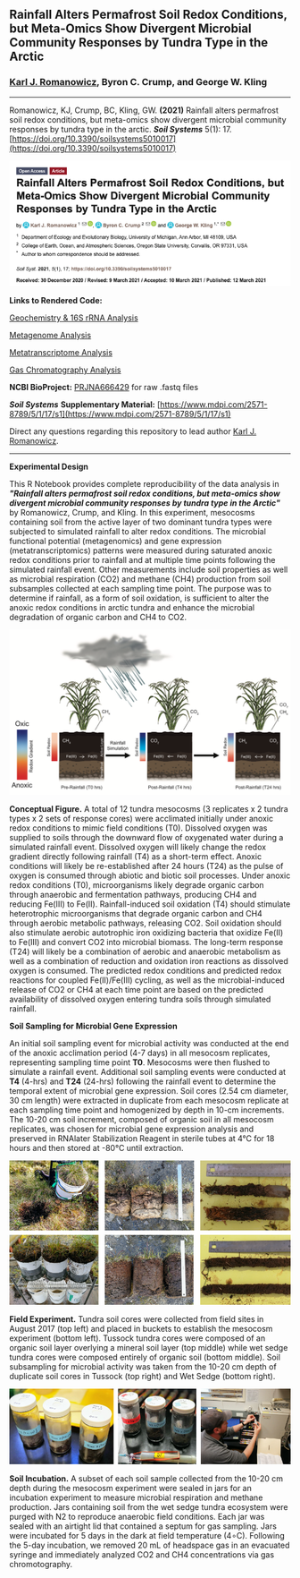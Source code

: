 ## Rainfall Alters Permafrost Soil Redox Conditions, but Meta-Omics Show Divergent Microbial Community Responses by Tundra Type in the Arctic

### [Karl J. Romanowicz](https://lsa.umich.edu/eeb/people/graduate-students/kjromano.html), Byron C. Crump, and George W. Kling
____________________________________________________________

Romanowicz, KJ, Crump, BC, Kling, GW. **(2021)** Rainfall alters permafrost soil redox conditions, but meta-omics show divergent microbial community responses by tundra type in the arctic. ***Soil Systems*** 5(1): 17. [https://doi.org/10.3390/soilsystems5010017](https://doi.org/10.3390/soilsystems5010017)

![ ](Data/Images/SoilSystems.png)

**Links to Rendered Code:** 
 
 [Geochemistry & 16S rRNA Analysis](https://rpubs.com/kjromano/SoilSystems21_16S_Analysis)
 
 [Metagenome Analysis](https://rpubs.com/kjromano/SoilSystems21_MG_Analysis)
 
 [Metatranscriptome Analysis](https://rpubs.com/kjromano/SoilSystems21_MT_Analysis)
 
 [Gas Chromatography Analysis](https://rpubs.com/kjromano/SoilSystems21_GC_Analysis)

**NCBI BioProject:** [PRJNA666429](https://www.ncbi.nlm.nih.gov/bioproject/?term=PRJNA666429) for raw .fastq files

***Soil Systems*** **Supplementary Material:** [https://www.mdpi.com/2571-8789/5/1/17/s1](https://www.mdpi.com/2571-8789/5/1/17/s1)

Direct any questions regarding this repository to lead author [Karl J. Romanowicz](mailto:kjromano@umich.edu).
____________________________________________________________

**Experimental Design**

This R Notebook provides complete reproducibility of the data analysis in ***"Rainfall alters permafrost soil redox conditions, but meta-omics show divergent microbial community responses by tundra type in the Arctic"*** by Romanowicz, Crump, and Kling. In this experiment, mesocosms containing soil from the active layer of two dominant tundra types were subjected to simulated rainfall to alter redox conditions.  The microbial functional potential (metagenomics) and gene expression (metatranscriptomics) patterns were measured during saturated anoxic redox conditions prior to rainfall and at multiple time points following the simulated rainfall event. Other measurements include soil properties as well as microbial respiration (CO2) and methane (CH4) production from soil subsamples collected at each sampling time point. The purpose was to determine if rainfall, as a form of soil oxidation, is sufficient to alter the anoxic redox conditions in arctic tundra and enhance the microbial degradation of organic carbon and CH4 to CO2.

![ ](Data/Images/Concept1.png)

**Conceptual Figure.**  A total of 12 tundra mesocosms (3 replicates x 2 tundra types x 2 sets of response cores) were acclimated initially under anoxic redox conditions to mimic field conditions (T0).  Dissolved oxygen was supplied to soils through the downward flow of oxygenated water during a simulated rainfall event.  Dissolved oxygen will likely change the redox gradient directly following rainfall (T4) as a short-term effect.  Anoxic conditions will likely be re-established after 24 hours (T24) as the pulse of oxygen is consumed through abiotic and biotic soil processes.  Under anoxic redox conditions (T0), microorganisms likely degrade organic carbon through anaerobic and fermentation pathways, producing CH4 and reducing Fe(III) to Fe(II).  Rainfall-induced soil oxidation (T4) should stimulate heterotrophic microorganisms that degrade organic carbon and CH4 through aerobic metabolic pathways, releasing CO2. Soil oxidation should also stimulate aerobic autotrophic iron oxidizing bacteria that oxidize Fe(II) to Fe(III) and convert CO2 into microbial biomass.  The long-term response (T24) will likely be a combination of aerobic and anaerobic metabolism as well as a combination of reduction and oxidation iron reactions as dissolved oxygen is consumed.  The predicted redox conditions and predicted redox reactions for coupled Fe(II)/Fe(III) cycling, as well as the microbial-induced release of CO2 or CH4 at each time point are based on the predicted availability of dissolved oxygen entering tundra soils through simulated rainfall.


**Soil Sampling for Microbial Gene Expression**

An initial soil sampling event for microbial activity was conducted at the end of the anoxic acclimation period (4-7 days) in all mesocosm replicates, representing sampling time point **T0**.  Mesocosms were then flushed to simulate a rainfall event.  Additional soil sampling events were conducted at **T4** (4-hrs) and **T24** (24-hrs) following the rainfall event to determine the temporal extent of microbial gene expression.  Soil cores (2.54 cm diameter, 30 cm length) were extracted in duplicate from each mesocosm replicate at each sampling time point and homogenized by depth in 10-cm increments.  The 10-20 cm soil increment, composed of organic soil in all mesocosm replicates, was chosen for microbial gene expression analysis and preserved in RNAlater Stabilization Reagent in sterile tubes at 4&deg;C for 18 hours and then stored at -80&deg;C until extraction.

![ ](Data/Images/Buckets.png)

**Field Experiment.** Tundra soil cores were collected from field sites in August 2017 (top left) and placed in buckets to establish the mesocosm experiment (bottom left).  Tussock tundra cores were composed of an organic soil layer overlying a mineral soil layer (top middle) while wet sedge tundra cores were composed entirely of organic soil (bottom middle).  Soil subsampling for microbial activity was taken from the 10-20 cm depth of duplicate soil cores in Tussock (top right) and Wet Sedge (bottom right).

![ ](Data/Images/Gases.png)

**Soil Incubation.** A subset of each soil sample collected from the 10-20 cm depth during the mesocosm experiment were sealed in jars for an incubation experiment to measure microbial respiration and methane production. Jars containing soil from the wet sedge tundra ecosystem were purged with N2 to reproduce anaerobic field conditions. Each jar was sealed with an airtight lid that contained a septum for gas sampling. Jars were incubated for 5 days in the dark at field temperature (4∘C). Following the 5-day incubation, we removed 20 mL of headspace gas in an evacuated syringe and immediately analyzed CO2 and CH4 concentrations via gas chromotography.
